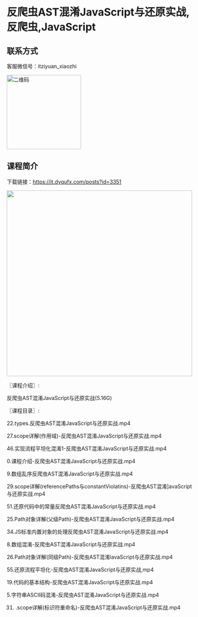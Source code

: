 # 反爬虫AST混淆JavaScript与还原实战,反爬虫,JavaScript

## 联系方式

客服微信号：itziyuan_xiaozhi

<img src="https://ziyuanyun.oss-cn-guangzhou.aliyuncs.com/common/20240614073449/666b82192834a.jpg" width="200" height="200" alt="二维码">

## 课程简介

下载链接：https://it.dyqufx.com/posts?id=3351

<img src="https://ziyuanyun.oss-cn-guangzhou.aliyuncs.com/yun/20240515185130/664493b29bf52.jpg" width="500" alt="">

  〖课程介绍〗:

 反爬虫AST混淆JavaScript与还原实战(5.16G)

 〖课程目录〗:

 22.types.反爬虫AST混淆JavaScript与还原实战.mp4

 27.scope详解(作用域)-反爬虫AST混淆JavaScript与还原实战.mp4

 46.实现流程平坦化混淆1-反爬虫AST混淆JavaScript与还原实战.mp4

 0.课程介绍-反爬虫AST混淆JavaScript与还原实战.mp4

 9.数组乱序反爬虫AST混淆JavaScript与还原实战.mp4

 29.scope详解(referencePaths与constantViolatins)-反爬虫AST混淆]avaScript与还原实战.mp4

 51.还原代码中的常量反爬虫AST混淆JavaScript与还原实战.mp4

 25.Path对象详解(父级Path)-反爬虫AST混淆JavaScript与还原实战.mp4

 34.JS标准内置对象的处理反爬虫AST混淆JavaScript与还原实战.mp4

 8.数组混淆-反爬虫AST混淆JavaScript与还原实战.mp4

 26.Path对象详解(同级Path)-反爬虫AST混淆lavaScript与还原实战.mp4

 55.还原流程平坦化-反爬虫AST混淆JavaScript与还原实战,mp4

 19.代码的基本结构-反爬虫AST混淆JavaScript与还原实战.mp4

 5.字符串ASCII码混淆-反爬虫AST混淆JavaScript与还原实战.mp4

 31. .scope详解(标识符重命名)-反爬虫AST混淆JavaScript与还原实战.mp4

  